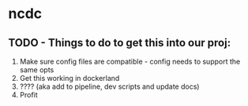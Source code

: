 # ncdc

## TODO - Things to do to get this into our proj:

1. Make sure config files are compatible - config needs to support the same opts
2. Get this working in dockerland
3. ???? (aka add to pipeline, dev scripts and update docs)
4. Profit
